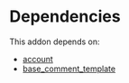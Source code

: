 # Dependencies

This addon depends on:

- [account](https://github.com/bringout/oca-ocb-accounting)
- [base_comment_template](https://github.com/bringout/oca-report)
